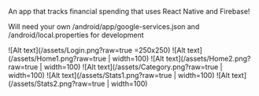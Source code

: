 An app that tracks financial spending that uses React Native and Firebase!

Will need your own /android/app/google-services.json and /android/local.properties for development

![Alt text](/assets/Login.png?raw=true =250x250)
![Alt text](/assets/Home1.png?raw=true | width=100)
![Alt text](/assets/Home2.png?raw=true | width=100)
![Alt text](/assets/Category.png?raw=true | width=100)
![Alt text](/assets/Stats1.png?raw=true | width=100)
![Alt text](/assets/Stats2.png?raw=true | width=100)